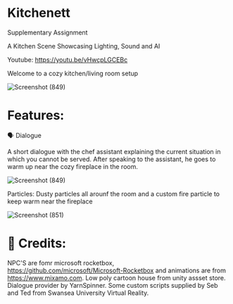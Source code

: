 # Kitchenett
 Supplementary Assignment

A Kitchen Scene Showcasing Lighting, Sound and AI

Youtube: https://youtu.be/vHwcpLGCEBc

Welcome to a cozy kitchen/living room setup

![Screenshot (849)](https://github.com/2227500/Kitchenett/assets/115985919/93bad430-0149-4aa1-9128-f27dc518f4ea)

# Features:

🗣️ Dialogue

A short dialogue with the chef assistant explaining the current situation in which you cannot be served.
After speaking to the assistant, he goes to warm up near the cozy fireplace in the room.

![Screenshot (849)](https://github.com/2227500/Kitchenett/assets/115985919/62ea7afa-2767-4988-93d4-daf120fcb71a)

Particles:
Dusty particles all arounf the room and a custom fire particle to keep warm near the fireplace

![Screenshot (851)](https://github.com/2227500/Kitchenett/assets/115985919/ce322d31-ae6c-49da-afb2-adb04f610292)

# 🎤 Credits:

NPC'S are fomr microsoft rocketbox, https://github.com/microsoft/Microsoft-Rocketbox and animations are from https://www.mixamo.com. Low poly cartoon house from unity assset store. Dialogue provider by YarnSpinner. Some custom scripts supplied by Seb and Ted from Swansea University Virtual Reality.
